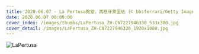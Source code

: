 ```yaml
---
title: 2020.06.07 - La Pertusa教堂，西班牙莱里达 (© bbsferrari/Getty Images)
date: 2020.06.07 00:00:00
cover_index: /images/thumbs/LaPertusa_ZH-CN7227946330_533x300.jpg
cover_detail: /images/LaPertusa_ZH-CN7227946330_1920x1080.jpg
---
```


![LaPertusa](/images/LaPertusa_ZH-CN7227946330_1920x1080.jpg)
